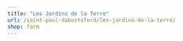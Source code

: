 ```yaml
---
title: "Les Jardins de la Terre"
url: /saint-paul-dabostsford/les-jardins-de-la-terre/
shop: farm
---
```

